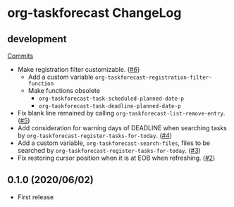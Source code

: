 # org-taskforecast ChangeLog

## development

[Commits](https://github.com/HKey/org-taskforecast/compare/0.1.0...master)

- Make registration filter customizable. ([#6](https://github.com/HKey/org-taskforecast/pull/6))
  - Add a custom variable `org-taskforecast-registration-filter-function`
  - Make functions obsolete
    - `org-taskforecast-task-scheduled-planned-date-p`
    - `org-taskforecast-task-deadline-planned-date-p`
- Fix blank line remained by calling `org-taskforecast-list-remove-entry`. ([#5](https://github.com/HKey/org-taskforecast/pull/5))
- Add consideration for warning days of DEADLINE when searching tasks by `org-taskforecast-register-tasks-for-today`. ([#4](https://github.com/HKey/org-taskforecast/pull/4))
- Add a custom variable, `org-taskforecast-search-files`, files to be searched by `org-taskforecast-register-tasks-for-today`. ([#3](https://github.com/HKey/org-taskforecast/pull/3))
- Fix restoring cursor position when it is at EOB when refreshing. ([#2](https://github.com/HKey/org-taskforecast/pull/2))

## 0.1.0 (2020/06/02)

- First release
